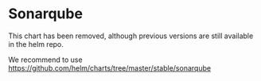 # Sonarqube

This chart has been removed, although previous versions are still available in the helm repo.

We recommend to use https://github.com/helm/charts/tree/master/stable/sonarqube